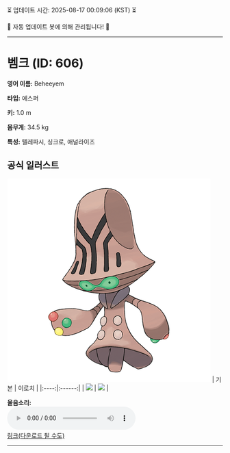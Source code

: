 
⏳ 업데이트 시간: 2025-08-17 00:09:06 (KST) ⏳

🤖 자동 업데이트 봇에 의해 관리됩니다! 🤖

---

# 벰크 (ID: 606)
**영어 이름:** Beheeyem

**타입:** 에스퍼

**키:** 1.0 m

**몸무게:** 34.5 kg

**특성:** 텔레파시, 싱크로, 애널라이즈

## 공식 일러스트
![](https://raw.githubusercontent.com/PokeAPI/sprites/master/sprites/pokemon/other/official-artwork/606.png)
| 기본 | 이로치 |
|:----:|:------:|
| <img src="http://play.pokemonshowdown.com/sprites/ani/beheeyem.gif" width="200"> | <img src="http://play.pokemonshowdown.com/sprites/ani-shiny/beheeyem.gif" width="200"> |

**울음소리:**<br><audio controls src="https://raw.githubusercontent.com/PokeAPI/cries/main/cries/pokemon/latest/606.ogg"></audio><br> [링크(다운로드 될 수도)](https://raw.githubusercontent.com/PokeAPI/cries/main/cries/pokemon/latest/606.ogg)


---
